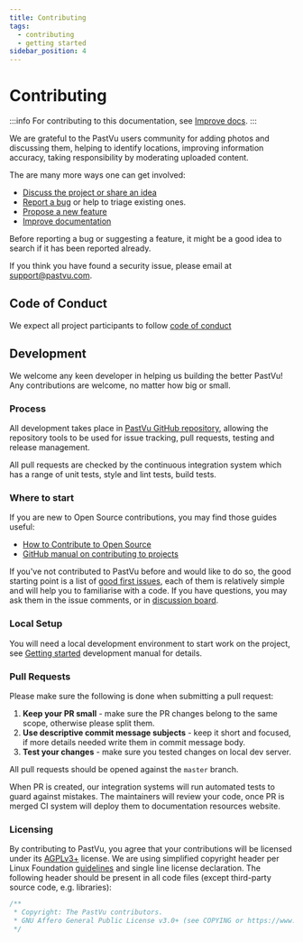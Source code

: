 ```yaml
---
title: Contributing
tags:
  - contributing
  - getting started
sidebar_position: 4
---
```


# Contributing

:::info
For contributing to this documentation, see [Improve docs](./contributing/docs).
:::

We are grateful to the PastVu users community for adding photos and discussing
them, helping to identify locations, improving information accuracy, taking
responsibility by moderating uploaded content.

The are many more ways one can get involved:

* [Discuss the project or share an idea](https://github.com/PastVu/pastvu/discussions)
* [Report a bug](https://github.com/PastVu/pastvu/issues/new?labels=Bug) or
  help to triage existing ones.
* [Propose a new feature](https://github.com/PastVu/pastvu/issues/new?labels=Feature%20Request)
* [Improve documentation](./contributing/docs)

Before reporting a bug or suggesting a feature, it might be a good idea to search if it has been
reported already.

If you think you have found a security issue, please email at support@pastvu.com.

## Code of Conduct

We expect all project participants to follow [code of conduct](./contributing/code-of-conduct)

## Development

We welcome any keen developer in helping us building the better PastVu! Any
contributions are welcome, no matter how big or small.

### Process

All development takes place in [PastVu GitHub repository](https://github.com/PastVu/pastvu), allowing the repository tools to be used for issue tracking, pull requests, testing and release management.

All pull requests are checked by the continuous integration system which has a range of unit tests, style and lint tests, build tests.

### Where to start

If you are new to Open Source contributions, you may find those guides
useful:

* [How to Contribute to Open Source](https://opensource.guide/how-to-contribute/)
* [GitHub manual on contributing to projects](https://docs.github.com/en/get-started/quickstart/contributing-to-projects)

If you've not contributed to PastVu before and would like to do so, the good starting point is a list of [good first
issues](https://github.com/PastVu/pastvu/issues?q=is%3Aissue+is%3Aopen+label%3A%22good+first+issue%22),
each of them is relatively simple and will help you to familiarise with a
code. If you have questions, you may ask them in the issue comments, or in
[discussion board](https://github.com/PastVu/pastvu/discussions).

### Local Setup

You will need a local development environment to start work on the project,
see [Getting started](/dev/setup) development manual for details.

### Pull Requests

Please make sure the following is done when submitting a pull request:

1. **Keep your PR small** - make sure the PR changes belong to the same scope, otherwise please split them.
2. **Use descriptive commit message subjects** - keep it short and focused, if more details needed write them in commit message body.
3. **Test your changes** - make sure you tested changes on local dev server.

All pull requests should be opened against the `master` branch.

When PR is created, our integration systems will run automated tests to guard against mistakes. The maintainers will review your code, once PR is merged CI system will deploy them to documentation resources website.

### Licensing

By contributing to PastVu, you agree that your contributions will be licensed under its [AGPLv3+](https://github.com/pastvu/pastvu/blob/master/COPYING) license. We are using simplified copyright header per Linux Foundation [guidelines](https://www.linuxfoundation.org/blog/blog/copyright-notices-in-open-source-software-projects) and single line license declaration. The following header should be present in all code files (except third-party source code, e.g. libraries):

```js
/**
 * Copyright: The PastVu contributors.
 * GNU Affero General Public License v3.0+ (see COPYING or https://www.gnu.org/licenses/agpl.txt)
 */
```

